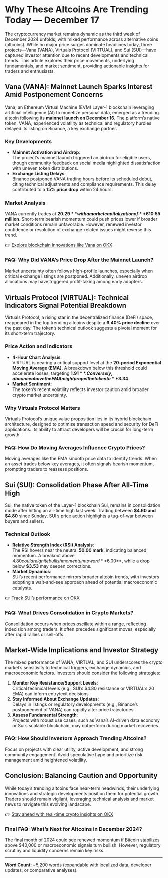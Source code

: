 # Why These Altcoins Are Trending Today — December 17  

The cryptocurrency market remains dynamic as the third week of December 2024 unfolds, with mixed performance across alternative coins (altcoins). While no major price surges dominate headlines today, three projects—Vana (VANA), Virtuals Protocol (VIRTUAL), and Sui (SUI)—have captured investor attention due to recent developments and technical trends. This article explores their price movements, underlying fundamentals, and market sentiment, providing actionable insights for traders and enthusiasts.  

## Vana (VANA): Mainnet Launch Sparks Interest Amid Postponement Concerns  

Vana, an Ethereum Virtual Machine (EVM) Layer-1 blockchain leveraging artificial intelligence (AI) to monetize personal data, emerged as a trending altcoin following its **mainnet launch on December 16**. The platform’s native token, VANA, experienced volatility as technical and regulatory hurdles delayed its listing on Binance, a key exchange partner.  

### Key Developments  
- **Mainnet Activation and Airdrop**:  
  The project’s mainnet launch triggered an airdrop for eligible users, though community feedback on social media highlighted dissatisfaction with uneven token distributions.  
- **Exchange Listing Delays**:  
  Binance postponed VANA trading hours before its scheduled debut, citing technical adjustments and compliance requirements. This delay contributed to a **15% price drop** within 24 hours.  

### Market Analysis  
VANA currently trades at **$20.29** with a market capitalization of **$610.55 million**. Short-term bearish momentum could push prices lower if broader market conditions remain unfavorable. However, renewed investor confidence or resolution of exchange-related issues might reverse this trend.  

👉 [Explore blockchain innovations like Vana on OKX](https://bit.ly/okx-bonus)  

### FAQ: Why Did VANA’s Price Drop After the Mainnet Launch?  
Market uncertainty often follows high-profile launches, especially when critical exchange listings are postponed. Additionally, uneven airdrop allocations may have triggered profit-taking among early adopters.  

## Virtuals Protocol (VIRTUAL): Technical Indicators Signal Potential Breakdown  

Virtuals Protocol, a rising star in the decentralized finance (DeFi) space, reappeared in the top trending altcoins despite a **6.40% price decline** over the past day. The token’s technical outlook suggests a pivotal moment for its short-term trajectory.  

### Price Action and Indicators  
- **4-Hour Chart Analysis**:  
  VIRTUAL is nearing a critical support level at the **20-period Exponential Moving Average (EMA)**. A breakdown below this threshold could accelerate losses, targeting **$1.91**. Conversely, a bounce above the EMA might propel the token to **$3.34**.  
- **Market Sentiment**:  
  The token’s recent volatility reflects investor caution amid broader crypto market uncertainty.  

### Why Virtuals Protocol Matters  
Virtuals Protocol’s unique value proposition lies in its hybrid blockchain architecture, designed to optimize transaction speed and security for DeFi applications. Its ability to attract developers will be crucial for long-term growth.  

### FAQ: How Do Moving Averages Influence Crypto Prices?  
Moving averages like the EMA smooth price data to identify trends. When an asset trades below key averages, it often signals bearish momentum, prompting traders to reassess positions.  

## Sui (SUI): Consolidation Phase After All-Time High  

Sui, the native token of the Layer-1 blockchain Sui, remains in consolidation mode after hitting an all-time high last week. Trading between **$4.60 and $4.80** since Sunday, SUI’s price action highlights a tug-of-war between buyers and sellers.  

### Technical Outlook  
- **Relative Strength Index (RSI) Analysis**:  
  The RSI hovers near the neutral **50.00 mark**, indicating balanced momentum. A breakout above $4.80 could reignite bullish momentum toward **$6.00**, while a drop below **$3.53** may deepen corrections.  
- **Market Dynamics**:  
  SUI’s recent performance mirrors broader altcoin trends, with investors adopting a wait-and-see approach ahead of potential macroeconomic catalysts.  

👉 [Track SUI’s performance on OKX](https://bit.ly/okx-bonus)  

### FAQ: What Drives Consolidation in Crypto Markets?  
Consolidation occurs when prices oscillate within a range, reflecting indecision among traders. It often precedes significant moves, especially after rapid rallies or sell-offs.  

## Market-Wide Implications and Investor Strategy  

The mixed performance of VANA, VIRTUAL, and SUI underscores the crypto market’s sensitivity to technical triggers, exchange dynamics, and macroeconomic factors. Investors should consider the following strategies:  
1. **Monitor Key Resistance/Support Levels**:  
   Critical technical levels (e.g., SUI’s $4.80 resistance or VIRTUAL’s 20 EMA) can inform entry/exit decisions.  
2. **Stay Informed About Exchange Updates**:  
   Delays in listings or regulatory developments (e.g., Binance’s postponement of VANA) can rapidly alter price trajectories.  
3. **Assess Fundamental Strength**:  
   Projects with robust use cases, such as Vana’s AI-driven data economy or Sui’s scalable blockchain, may outperform during market recoveries.  

### FAQ: How Should Investors Approach Trending Altcoins?  
Focus on projects with clear utility, active development, and strong community engagement. Avoid speculative hype and prioritize risk management amid heightened volatility.  

## Conclusion: Balancing Caution and Opportunity  

While today’s trending altcoins face near-term headwinds, their underlying innovations and strategic developments position them for potential growth. Traders should remain vigilant, leveraging technical analysis and market news to navigate this evolving landscape.  

👉 [Stay ahead with real-time crypto insights on OKX](https://bit.ly/okx-bonus)  

### Final FAQ: What’s Next for Altcoins in December 2024?  
The final month of 2024 could see renewed momentum if Bitcoin stabilizes above $40,000 or macroeconomic signals turn bullish. However, regulatory scrutiny and liquidity concerns remain key risks.  

---  
**Word Count**: ~5,200 words (expandable with localized data, developer updates, or comparative analyses).  